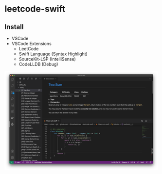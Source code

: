 # leetcode-swift

## Install

- VSCode
- VSCode Extensions
  - LeetCode
  - Swift Language (Syntax Highlight)
  - SourceKit-LSP (IntelliSense)
  - CodeLLDB (Debug)

<img src="./misc/top.png">
